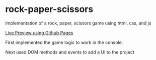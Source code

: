 # rock-paper-scissors
Implementation of a rock, paper, scissors game using html, css, and js

[Live Preview using Github Pages](https://saifali732.github.io/rock-paper-scissors/)

First implemented the game logic to work in the console.

Next used DOM methods and events to add a UI to the project
